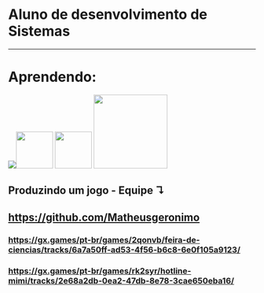 # <strong>Aluno de desenvolvimento de Sistemas</strong>
<hr>

# Aprendendo:
 <img src="https://cdn.jsdelivr.net/gh/devicons/devicon@latest/icons/cplusplus/cplusplus-original.svg" /><img height="75px" src="https://cdn.jsdelivr.net/gh/devicons/devicon/icons/css3/css3-original-wordmark.svg" /> <img height="75px" src="https://cdn.jsdelivr.net/gh/devicons/devicon/icons/html5/html5-original.svg" /> <img height="150px" src="https://cdn.jsdelivr.net/gh/devicons/devicon/icons/visualstudio/visualstudio-plain-wordmark.svg" /> <img height="150px" scr="https://www.moosoft.com/wp-content/uploads/2022/11/gamemaker-studio-98765-1.png"/>
<p align="center">
 
## Produzindo um jogo - Equipe ↴ 
##  https://github.com/Matheusgeronimo

### https://gx.games/pt-br/games/2qonvb/feira-de-ciencias/tracks/6a7a50ff-ad53-4f56-b6c8-6e0f105a9123/
### https://gx.games/pt-br/games/rk2syr/hotline-mimi/tracks/2e68a2db-0ea2-47db-8e78-3cae650eba16/
</div>

</p>
